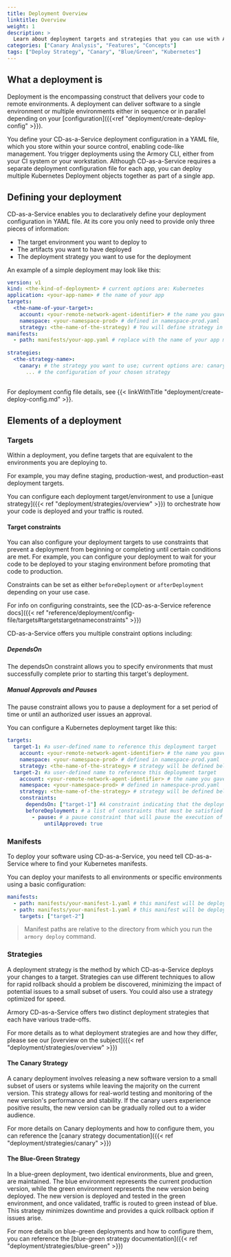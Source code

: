 ```yaml
---
title: Deployment Overview
linktitle: Overview
weight: 1
description: >
  Learn about deployment targets and strategies that you can use with Armory CD-as-a-Service. Deploy to Kubernetes using blue/green or canary strategies.
categories: ["Canary Analysis", "Features", "Concepts"]
tags: ["Deploy Strategy", "Canary", "Blue/Green", "Kubernetes"]
---
```




## What a deployment is
Deployment is the encompassing construct that delivers your code to remote environments. A deployment
can deliver software to a single environment or multiple environments either in sequence or in parallel
depending on your [configuration]({{<ref "deployment/create-deploy-config" >}}).

You define your CD-as-a-Service deployment configuration in a YAML file, which you store within your source control, enabling code-like management. You trigger deployments using the Armory CLI, either from your CI system or your workstation. Although CD-as-a-Service requires a separate deployment configuration file for each app, you can deploy multiple Kubernetes Deployment objects together as part of a single app. 

## Defining your deployment

CD-as-a-Service enables you to declaratively define your deployment configuration in YAML file. 
At its core you only need to provide only three pieces of information:

* The target environment you want to deploy to
* The artifacts you want to have deployed
* The deployment strategy you want to use for the deployment

An example of a simple deployment may look like this:
```yaml
version: v1
kind: <the-kind-of-deployment> # current options are: Kubernetes
application: <your-app-name> # the name of your app
targets:
  <the-name-of-your-target>:
    account: <your-remote-network-agent-identifier> # the name you gave the RNA when you installed it in your prod cluster
    namespace: <your-namespace-prod> # defined in namespace-prod.yaml
    strategy: <the-name-of-the-strategy) # You will define strategy in the strategies block
manifests:
  - path: manifests/your-app.yaml # replace with the name of your app manifest
    
strategies:
  <the-strategy-name>:
    canary: # the strategy you want to use; current options are: canary, blue-green
      ... # the configuration of your chosen strategy
      
```

For deployment config file details, see {{< linkWithTitle "deployment/create-deploy-config.md" >}}.

## Elements of a deployment

### Targets
Within a deployment, you define targets that are equivalent to the environments you are deploying to.

For example, you may define staging, production-west, and production-east deployment targets.

You can configure each deployment target/environment to use a [unique strategy]({{< ref "deployment/strategies/overview" >}})
to orchestrate how your code is deployed and your traffic is routed.

#### Target constraints
You can also configure your deployment targets to use constraints that prevent a deployment from beginning or completing until certain 
conditions are met. For example, you can configure your deployment to wait for your code to be deployed to your staging
environment before promoting that code to production.

Constraints can be set as either `beforeDeployment` or `afterDeployment` depending on your use case. 

For info on configuring constraints, see the [CD-as-a-Service reference docs]({{< ref "reference/deployment/config-file/targets#targetstargetnameconstraints" >}})

CD-as-a-Service offers you multiple constraint options including: 
##### DependsOn
The dependsOn constraint allows you to specify environments that must successfully complete prior to starting this target's deployment. 


##### Manual Approvals and Pauses

The pause constraint allows you to pause a deployment for a set period of time or until an authorized user issues an approval. 

You can configure a  Kubernetes deployment target like this: 

```yaml
targets:
  target-1: #a user-defined name to reference this deployment target
    account: <your-remote-network-agent-identifier> # the name you gave the RNA when you installed it in your prod cluster
    namespace: <your-namespace-prod> # defined in namespace-prod.yaml
    strategy: <the-name-of-the-strategy> # strategy will be defined below in the strategies block      
  target-2: #a user-defined name to reference this deployment target
    account: <your-remote-network-agent-identifier> # the name you gave the RNA when you installed it in your prod cluster
    namespace: <your-namespace-prod> # defined in namespace-prod.yaml
    strategy: <the-name-of-the-strategy> # strategy will be defined below in the strategies block      
    constraints:
      dependsOn: ["target-1"] #A constraint indicating that the deployment to target-1 must complete successfully prior to beginning the deployment to target-2
      beforeDeployment: # a list of constraints that must be satisfied before the deployment to the target can begin 
        - pause: # a pause constraint that will pause the execution of the deployment until an authorized user gives an approval
            untilApproved: true
```
### Manifests

To deploy your software using CD-as-a-Service, you need tell CD-as-a-Service where to find your Kubernetes manifests.

You can deploy your manifests to all environments or specific environments using a basic configuration: 

```yaml
manifests:
  - path: manifests/your-manifest-1.yaml # this manifest will be deployed to all deployment targets defined in the targets block
  - path: manifests/your-manifest-1.yaml # this manifest will be deployed to the 'target-2' target defined in the targets block
    targets: ["target-2"]
```
             
>Manifest paths are relative to the directory from which you run the `armory deploy` command.

### Strategies 
A deployment strategy is the method by which CD-as-a-Service deploys your changes to a target. Strategies can use different techniques to allow for rapid rollback should a problem be discovered, minimizing the impact of potential issues to a small subset of users. You could also use a strategy optimized for speed. 

Armory CD-as-a-Service offers two distinct deployment strategies that each have various trade-offs.

For more details as to what deployment strategies are and how they differ, please see our [overview on the subject]({{< ref "deployment/strategies/overview" >}})

#### The Canary Strategy
A canary deployment involves releasing a new software version to a small subset of users or systems while leaving 
the majority on the current version. This strategy allows for real-world testing and monitoring of the new version's performance
and stability. If the canary users experience positive results, the new version can be gradually rolled out to a wider 
audience.

For more details on Canary deployments and how to configure them, you can reference the [canary strategy documentation]({{< ref "deployment/strategies/canary" >}}) 
              
#### The Blue-Green Strategy
In a blue-green deployment, two identical environments, blue and green, are maintained. The blue 
environment represents the current production version, while the green environment represents the new version being 
deployed. The new version is deployed and tested in the green environment, and once validated, traffic is routed to green instead of blue. This strategy minimizes downtime and provides a quick rollback option if issues arise.

For more details on blue-green deployments and how to configure them, you can reference the [blue-green strategy documentation]({{< ref "deployment/strategies/blue-green" >}})
